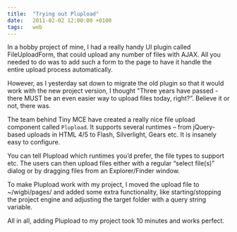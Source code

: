 ```yaml
---
title:	"Trying out Plupload"
date:	2011-02-02 12:00:00 +0100
tags: 	web
---
```



In a hobby project of mine, I had a really handy UI plugin called FileUploadForm,
that could upload any number of files with AJAX. All you needed to do was to add
such a form to the page to have it handle the entire upload process automatically.

However, as I yesterday sat down to migrate the old plugin so that it would work
with the new project version, I thought "Three years have passed - there MUST be
an even easier way to upload files today, right?”. Believe it or not, there was.

The team behind Tiny MCE have created a really nice file upload component called
`Plupload`. It supports several runtimes – from jQuery-based uploads in HTML 4/5
to Flash, Silverlight, Gears etc. It is insanely easy to configure.

You can tell Plupload which runtimes you’d prefer, the file types to support etc.
The users can then upload files either with a regular “select file(s)” dialog or
by dragging files from an Explorer/Finder window.

To make Plupload work with my project, I moved the upload file to ~/wigbi/pages/
and added some extra functionality, like starting/stopping the project engine and
adjusting the target folder with a query string variable.

All in all, adding Plupload to my project took 10 minutes and works perfect.